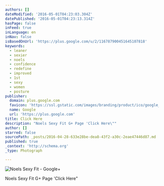 ```yaml
---
authors: []
dateModified: '2016-05-01T04:23:03.304Z'
datePublished: '2016-05-01T04:23:13.314Z'
hasPage: false
inFeed: true
inLanguage: en
inNav: false
isBasedOnUrl: 'https://plus.google.com/u/2/116787900451645107818'
keywords:
  - leaner
  - sexier
  - noels
  - confidence
  - redefine
  - improved
  - 1st
  - sexy
  - women
  - posture
publisher:
  domain: plus.google.com
  favicon: 'https://ssl.gstatic.com/images/branding/product/ico/google_plus_alldp.ico'
  name: Google
  url: 'https://plus.google.com'
title: Click Here
description: "Noels Sexy Fit G+ Page 'Click Here\""
author: []
starred: false
sourcePath: _posts/2016-04-28-633e28be-dea8-43f2-a30c-2eae47446d87.md
published: true
_context: 'http://schema.org'
_type: Photograph

---
```

![Noels Sexy Fit - Google+](https://lh3.googleusercontent.com/-XLLx3XXaXyo/VyJElyeJOFI/AAAAAAAAFec/DHzRFKOtJ3MPYjV8BjOK-9w9TP_zmPzJg/w426-h757/16+-+1)

Noels Sexy Fit G+ Page 'Click Here"